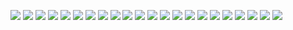 <img src="https://raw.githubusercontent.com/xehn/dzw/refs/heads/main/vid/ComfyUI_02529_.webp"> <img src="https://raw.githubusercontent.com/xehn/dzw/refs/heads/main/vid/ComfyUI_02530_.webp"> <img src="https://raw.githubusercontent.com/xehn/dzw/refs/heads/main/vid/ComfyUI_02531_.webp"> <img src="https://raw.githubusercontent.com/xehn/dzw/refs/heads/main/vid/ComfyUI_02543_.webp"> <img src="https://raw.githubusercontent.com/xehn/dzw/refs/heads/main/vid/ComfyUI_02550_.webp"> <img src="https://raw.githubusercontent.com/xehn/dzw/refs/heads/main/vid/ComfyUI_02552_.webp"> <img src="https://raw.githubusercontent.com/xehn/dzw/refs/heads/main/vid/ComfyUI_02553_.webp"> <img src="https://raw.githubusercontent.com/xehn/dzw/refs/heads/main/vid/ComfyUI_02555_.webp"> <img src="https://raw.githubusercontent.com/xehn/dzw/refs/heads/main/vid/ComfyUI_02585_.webp"> <img src="https://raw.githubusercontent.com/xehn/dzw/refs/heads/main/vid/ComfyUI_02652_.webp"> <img src="https://raw.githubusercontent.com/xehn/dzw/refs/heads/main/vid/ComfyUI_02655_.webp"> <img src="https://raw.githubusercontent.com/xehn/dzw/refs/heads/main/vid/ComfyUI_02656_.webp"> <img src="https://raw.githubusercontent.com/xehn/dzw/refs/heads/main/vid/ComfyUI_02664_.webp"> <img src="https://raw.githubusercontent.com/xehn/dzw/refs/heads/main/vid/ComfyUI_02665_.webp"> <img src="https://raw.githubusercontent.com/xehn/dzw/refs/heads/main/vid/ComfyUI_02666_.webp"> <img src="https://raw.githubusercontent.com/xehn/dzw/refs/heads/main/vid/ComfyUI_02667_.webp"> <img src="https://raw.githubusercontent.com/xehn/dzw/refs/heads/main/vid/ComfyUI_02668_.webp"> <img src="https://raw.githubusercontent.com/xehn/dzw/refs/heads/main/vid/ComfyUI_02670_.webp"> <img src="https://raw.githubusercontent.com/xehn/dzw/refs/heads/main/vid/ComfyUI_02671_.webp"> <img src="https://raw.githubusercontent.com/xehn/dzw/refs/heads/main/vid/ComfyUI_02673_.webp"> <img src="https://raw.githubusercontent.com/xehn/dzw/refs/heads/main/vid/ComfyUI_02679_.webp"> <img src="https://raw.githubusercontent.com/xehn/dzw/refs/heads/main/vid/ComfyUI_02680_.webp">
